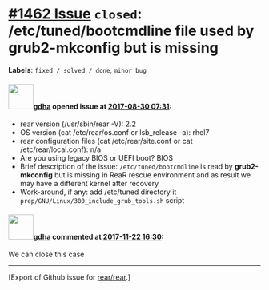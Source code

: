 [\#1462 Issue](https://github.com/rear/rear/issues/1462) `closed`: /etc/tuned/bootcmdline file used by grub2-mkconfig but is missing
====================================================================================================================================

**Labels**: `fixed / solved / done`, `minor bug`

#### <img src="https://avatars.githubusercontent.com/u/888633?u=cdaeb31efcc0048d3619651aa18dd4b76e636b21&v=4" width="50">[gdha](https://github.com/gdha) opened issue at [2017-08-30 07:31](https://github.com/rear/rear/issues/1462):

-   rear version (/usr/sbin/rear -V): 2.2
-   OS version (cat /etc/rear/os.conf or lsb\_release -a): rhel7
-   rear configuration files (cat /etc/rear/site.conf or cat
    /etc/rear/local.conf): n/a
-   Are you using legacy BIOS or UEFI boot? BIOS
-   Brief description of the issue: `/etc/tuned/bootcmdline` is read by
    **grub2-mkconfig** but is missing in ReaR rescue environment and as
    result we may have a different kernel after recovery
-   Work-around, if any: add /etc/tuned directory it
    `prep/GNU/Linux/300_include_grub_tools.sh` script

#### <img src="https://avatars.githubusercontent.com/u/888633?u=cdaeb31efcc0048d3619651aa18dd4b76e636b21&v=4" width="50">[gdha](https://github.com/gdha) commented at [2017-11-22 16:30](https://github.com/rear/rear/issues/1462#issuecomment-346403419):

We can close this case

------------------------------------------------------------------------

\[Export of Github issue for
[rear/rear](https://github.com/rear/rear).\]
